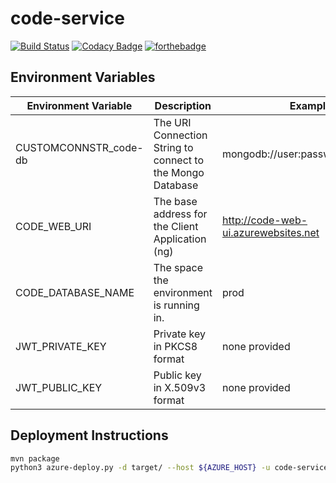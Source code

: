 
# code-service
[![Build Status](https://travis-ci.org/8451/code-service.svg?branch=develop)](https://travis-ci.org/8451/code-service)
[![Codacy Badge](https://api.codacy.com/project/badge/Grade/08fb6c0d89704c1793bacaf237c112ef)](https://www.codacy.com/app/tomd8451/code-service?utm_source=github.com&amp;utm_medium=referral&amp;utm_content=8451/code-service&amp;utm_campaign=Badge_Grade)
[![forthebadge](http://forthebadge.com/images/badges/60-percent-of-the-time-works-every-time.svg)](http://forthebadge.com)

## Environment Variables

|Environment Variable |Description                                               |Example|
|---------------------|----------------------------------------------------------|-------|
|CUSTOMCONNSTR_code-db|The URI Connection String to connect to the Mongo Database|mongodb://user:password@host:port|
|CODE_WEB_URI         |The base address for the Client Application (ng)          |http://code-web-ui.azurewebsites.net|
|CODE_DATABASE_NAME   |The space the environment is running in.                  |prod   |
|JWT_PRIVATE_KEY      |Private key in PKCS8 format                               |none provided|
|JWT_PUBLIC_KEY       |Public key in X.509v3 format                              |none provided|

## Deployment Instructions

```sh
mvn package
python3 azure-deploy.py -d target/ --host ${AZURE_HOST} -u code-service\\${DEPLOY_USER}
```
